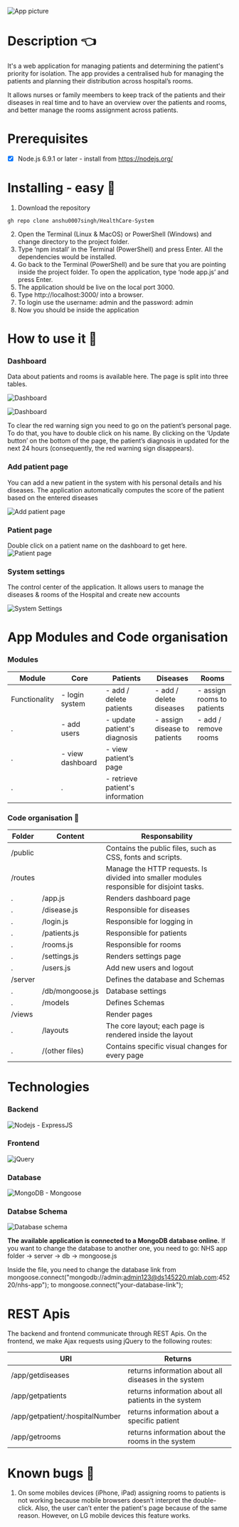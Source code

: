 ![App picture](https://github.com/margiki/NHS-nodejs-webapp/blob/master/github_readme_photos/main_picture.jpg)

# Description :point_left:
It's a web application for managing patients and determining the patient's priority for isolation. The app provides a centralised hub for managing the patients and planning their distribution across hospital’s rooms. 

It allows nurses or family meembers to keep track of the patients and their diseases in real time and to have an overview over the patients and rooms, and better manage the rooms assignment across patients.

# Prerequisites
- [x] Node.js 6.9.1 or later - install from https://nodejs.org/

# Installing - easy :electric_plug:
1.	Download the repository
```
gh repo clone anshu0007singh/HealthCare-System
```
2.	Open the Terminal (Linux & MacOS) or PowerShell (Windows) and change directory to the project folder.
3.	Type ‘npm install’ in the Terminal (PowerShell) and press Enter. All the dependencies would be installed.
4.	Go back to the Terminal (PowerShell) and be sure that you are pointing inside the project folder. To open the application, type ‘node app.js’ and press Enter.
5.	The application should be live on the local port 3000.  
6.	Type http://localhost:3000/ into a browser.
7.	To login use the username: admin  and the password: admin
8.	Now you should be inside the application

# How to use it :book:
### Dashboard

Data about patients and rooms is available here. The page is split into three tables. 

![Dashboard](https://github.com/margiki/NHS-nodejs-webapp/blob/master/github_readme_photos/dashboard.jpg)

![Dashboard](https://github.com/margiki/NHS-nodejs-webapp/blob/master/github_readme_photos/dasboard_2.jpg)

To clear the red warning sign you need to go on the patient’s personal page. To do that, you have to double click on his name. By clicking on the ‘Update button’ on the bottom of the page, the patient’s diagnosis in updated for the next 24 hours (consequently, the red warning sign disappears).

### Add patient page

You can add a new patient in the system with his personal details and his diseases. The application automatically computes the score of the patient based on the entered diseases

![Add patient page](https://github.com/margiki/NHS-nodejs-webapp/blob/master/github_readme_photos/add_new_patient.jpg)

### Patient page

Double click on a patient name on the dashboard to get here.
![Patient page](https://github.com/margiki/NHS-nodejs-webapp/blob/master/github_readme_photos/patient_page.jpg)

### System settings

The control center of the application. It allows users to manage the diseases & rooms of the Hospital and create new accounts

![System Settings](https://github.com/margiki/NHS-nodejs-webapp/blob/master/github_readme_photos/system_settings.jpg)

# App Modules and Code organisation
### Modules

Module|Core	|Patients|Diseases|Rooms 
------|-----|--------|--------|----
Functionality	|- login system | - add / delete patients | - add / delete diseases | 	- assign rooms to patients
.|- add users | - update patient's diagnosis | - assign disease to patients | - add / remove rooms
.|- view dashboard	| - view patient’s page | 
.|.| - retrieve patient's information	

### Code organisation :open_file_folder:

Folder | Content | Responsability
------|-----|--------
/public	| |	Contains the public files, such as CSS, fonts and scripts.
/routes	| |	Manage the HTTP requests. Is divided into smaller modules responsible for disjoint tasks.
.	|/app.js| 	Renders dashboard page
.	|/disease.js| 	Responsible for diseases
.	|/login.js|	Responsible for logging in
.	|/patients.js|	Responsible for patients
.	|/rooms.js|	Responsible for rooms
.	|/settings.js|	Renders settings page
.	|/users.js|	Add new users and logout
/server	| |	Defines the database and Schemas
.	|/db/mongoose.js| 	Database settings
.	|/models| 	Defines Schemas
/views		| |Render pages
.	|/layouts|	The core layout; each page is rendered inside the layout
.	|/(other files)|	Contains specific visual changes for every page

# Technologies

### Backend
![Nodejs - ExpressJS](https://github.com/margiki/NHS-nodejs-webapp/blob/master/github_readme_photos/backend.jpg)

### Frontend
![jQuery](https://github.com/margiki/NHS-nodejs-webapp/blob/master/github_readme_photos/frontend.jpg)

### Database
![MongoDB - Mongoose](https://github.com/margiki/NHS-nodejs-webapp/blob/master/github_readme_photos/database.jpg)

### Databse Schema
![Database schema](https://github.com/margiki/NHS-nodejs-webapp/blob/master/github_readme_photos/database_design.jpg)

**The available application is connected to a MongoDB database online.** If you want to change the database to another one, you need to go: NHS app folder -> server -> db -> mongoose.js

Inside the file, you need to change the database link from
mongoose.connect("mongodb://admin:admin123@ds145220.mlab.com:45220/nhs-app"); to mongoose.connect("your-database-link");

# REST Apis
The backend and frontend communicate through REST Apis. On the frontend, we make Ajax requests using jQuery to the following routes: 

URI |	Returns
----|----
/app/getdiseases |	returns information about all diseases in the system
/app/getpatients |       	returns information about all patients in the system
/app/getpatient/:hospitalNumber |	returns information about a specific patient
/app/getrooms	| returns information about the rooms in the system

# Known bugs :bug:
1. On some mobiles devices (iPhone, iPad) assigning rooms to patients is not working because mobile browsers doesn’t interpret the double-click. Also, the user can’t enter the patient's page because of the same reason. However, on LG mobile devices this feature works. 







